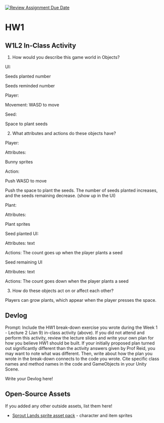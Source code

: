 [![Review Assignment Due Date](https://classroom.github.com/assets/deadline-readme-button-22041afd0340ce965d47ae6ef1cefeee28c7c493a6346c4f15d667ab976d596c.svg)](https://classroom.github.com/a/MjLLqDcN)
# HW1
## W1L2 In-Class Activity

1. How would you describe this game world in Objects?

UI:

Seeds planted number

Seeds reminded number

Player:

Movement: WASD to move

Seed:

Space to plant seeds

2. What attributes and actions do these objects have?

Player:

Attributes:

Bunny sprites

Action:

Push WASD to move

Push the space to plant the seeds. The number of seeds planted increases, and the seeds remaining decrease. (show up in the UI)

Plant:

Attributes:

Plant sprites

Seed planted UI:

Attributes: text

Actions: The count goes up when the player plants a seed

Seed remaining UI

Attributes: text 

Actions: The count goes down when the player plants a seed

3. How do these objects act on or affect each other?

Players can grow plants, which appear when the player presses the space.

## Devlog
Prompt: Include the HW1 break-down exercise you wrote during the Week 1 - Lecture 2 (Jan 9) in-class activity (above). If you did not attend and perform this activity, review the lecture slides and write your own plan for how you believe HW1 should be built. If your initially proposed plan turned out significantly different than the activity answers given by Prof Reid, you may want to note what was different. Then, write about how the plan you wrote in the break-down connects to the code you wrote. Cite specific class names and method names in the code and GameObjects in your Unity Scene.


Write your Devlog here!


## Open-Source Assets
If you added any other outside assets, list them here!
- [Sprout Lands sprite asset pack](https://cupnooble.itch.io/sprout-lands-asset-pack) - character and item sprites

